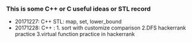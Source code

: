   ### This is some C++ or C useful ideas or STL record
  + 20171227: C++ STL: map, set, lower_bound <br>
  + 20171228: C++ : 1. sort with customize comparison 2.DFS hackerrank practice 3.virtual function practice in hackerrank <br>
 
